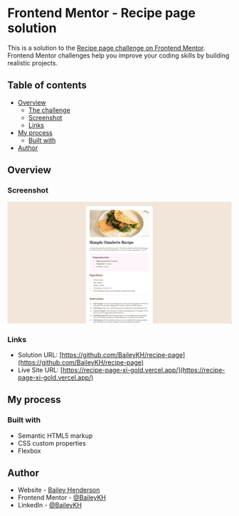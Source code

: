# Frontend Mentor - Recipe page solution

This is a solution to the [Recipe page challenge on Frontend Mentor](https://www.frontendmentor.io/challenges/recipe-page-KiTsR8QQKm). Frontend Mentor challenges help you improve your coding skills by building realistic projects. 

## Table of contents

- [Overview](#overview)
  - [The challenge](#the-challenge)
  - [Screenshot](#screenshot)
  - [Links](#links)
- [My process](#my-process)
  - [Built with](#built-with)
- [Author](#author)

## Overview

### Screenshot

![](assets/images/recipe.png)

### Links

- Solution URL: [https://github.com/BaileyKH/recipe-page](https://github.com/BaileyKH/recipe-page)
- Live Site URL: [https://recipe-page-xi-gold.vercel.app/](https://recipe-page-xi-gold.vercel.app/)

## My process

### Built with

- Semantic HTML5 markup
- CSS custom properties
- Flexbox

## Author

- Website - [Bailey Henderson](https://www.baileykh.dev)
- Frontend Mentor - [@BaileyKH](https://www.frontendmentor.io/profile/baileykh)
- LinkedIn - [@BaileyKH](https://www.linkedin.com/in/baileykh)

